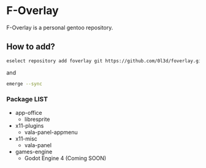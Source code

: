 # F-Overlay
F-Overlay is a personal gentoo repository.
## How to add?
```sh
eselect repository add foverlay git https://github.com/0l3d/foverlay.git
```
and
```sh
emerge --sync
```

### Package LIST
- app-office
  - libresprite
- x11-plugins
  - vala-panel-appmenu
- x11-misc
  - vala-panel
- games-engine
  - Godot Engine 4 (Coming SOON)
